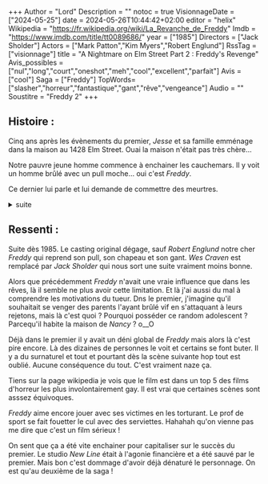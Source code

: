 +++
Author = "Lord"
Description = ""
notoc = true
VisionnageDate = ["2024-05-25"]
date = 2024-05-26T10:44:42+02:00
editor = "helix"
Wikipedia = "https://fr.wikipedia.org/wiki/La_Revanche_de_Freddy"
Imdb = "https://www.imdb.com/title/tt0089686/"
year = ["1985"]
Directors = ["Jack Sholder"]
Actors = ["Mark Patton","Kim Myers","Robert Englund"]
RssTag = ["visionnage"]
title = "A Nightmare on Elm Street Part 2 : Freddy's Revenge"
Avis_possibles = ["nul","long","court","oneshot","meh","cool","excellent","parfait"]
Avis = ["cool"] 
Saga = ["Freddy"]
TopWords=["slasher","horreur","fantastique","gant","rêve","vengeance"]
Audio = ""
Soustitre = "Freddy 2"
+++
## Histoire : 
Cinq ans après les évènements du premier, *Jesse* et sa famille emménage dans la maison au 1428 Elm Street.
Ouai la maison n'était pas très chère…

Notre pauvre jeune homme commence à enchainer les cauchemars.
Il y voit un homme brûlé avec un pull moche… oui c'est *Freddy*.

Ce dernier lui parle et lui demande de commettre des meurtres.

<details><summary>suite</summary>

Il trouve le journal intime de *Nancy* qu'il donne à *Lisa* sa ptite copine.
Il lui raconte ses cauchemars qui semblent faire écho à ce qui se trouve dans ce ptit bouquin.

Un de ses amis lui raconte que sa maison a connu un meurtre et que *Lisa* était folle.
Tout semble s'imbriquer petit à petit.
Ça culmine quand une nuit il se rêve à buter son prof de sport.

Le lendemain, il découvre que le prof est effectivement mort lacéré.
Il sent la folie qui le gagne petit à petit.
Il se rend chez son pote pour lui raconter et demande à ce que ce dernier reste éveillé pendant qu'il dort.

Pas de bol, *Freddy* revient et bute salement son pote devant lui.
Il retrouve *Lisa* chez elle où se déroule une fête.
Encore une fois *Freddy* déboule et commence à buter les ados qui prennaient du bon temps.
Il y a de très nombreux témoins, il y a des flammes, la piscine se met à bouillir…

*Lisa* comprend que *Jesse* est dans le corps de *Freddy* qui a pris possession de lui (hein).
Elle tente d'appeler *Jesse* pour qu'il reprenne le dessus ce qui suffit à l'interrompre dans sa folie meurtrière.

Elle se rend ensuite là où semble vivre *Freddy* dans une ancienne centrale électrique.
Elle trouve *Freddy* qui s'en prend à elle.
Ses paroles n'ont cependant plus assez d'effet.
Elle va plus loin en embrassant *Freddy* ce qui le tue et libère *Jesse* qui émerge des restes calcinés.

Tout est bien qui finit bien.

Notre fier *Jesse* prend le bus de l'école et là *Freddy* bute une gamine.

FIN

</details>

## Ressenti :
Suite dès 1985.
Le casting original dégage, sauf *Robert Englund* notre cher *Freddy* qui reprend son pull, son chapeau et son gant.
*Wes Craven* est remplacé par *Jack Sholder* qui nous sort une suite vraiment moins bonne.

Alors que précédemment *Freddy* n'avait une vraie influence que dans les rêves, là il semble ne plus avoir cette limitation.
Et là j'ai aussi du mal à comprendre les motivations du tueur.
Dns le premier, j'imagine qu'il souhaitait se venger des parents l'ayant brûlé vif en s'attaquant à leurs rejetons, mais là c'est quoi ?
Pourquoi posséder ce random adolescent ?
Parcequ'il habite la maison de *Nancy* ?
o__O

Déjà dans le premier il y avait un déni global de *Freddy* mais alors là c'est pire encore.
Là des dizaines de personnes le voit et certains se font buter.
Il y a du surnaturel et tout et pourtant dès la scène suivante hop tout est oublié.
Aucune conséquence du tout.
C'est vraiment naze ça.

Tiens sur la page wikipedia je vois que le film est dans un top 5 des films d'horreur les plus involontairement gay.
Il est vrai que certaines scènes sont asssez équivoques.

*Freddy* aime encore jouer avec ses victimes en les torturant.
Le prof de sport se fait fouetter le cul avec des serviettes.
Hahahah qu'on vienne pas me dire que c'est un film sérieux !

On sent que ça a été vite enchainer pour capitaliser sur le succès du premier.
Le studio *New Line* était à l'agonie financière et a été sauvé par le premier.
Mais bon c'est dommage d'avoir déjà dénaturé le personnage.
On est qu'au deuxième de la saga !

